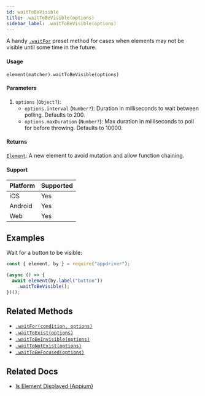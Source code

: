 ```yaml
---
id: waitToBeVisible
title: .waitToBeVisible(options)
sidebar_label: .waitToBeVisible(options)
---
```


A handy [`.waitFor`](./waitFor.md) preset method for cases when elements may not be visible until some time in the future.

#### Usage

```text
element(matcher).waitToBeVisible(options)
```

#### Parameters

1. `options` (`Object?`):
    - `options.interval` (`Number?`): Duration in milliseconds to wait between polling. Defaults to 200.
    - `options.maxDuration` (`Number?`): Max duration in milliseconds to poll for before throwing. Defaults to 10000.

#### Returns

[`Element`](../element.md): A new element to avoid mutation and allow function chaining.

#### Support

| Platform | Supported |
| -------- | --------- |
| iOS      | Yes       |
| Android  | Yes       |
| Web      | Yes       |

## Examples

Wait for a button to be visible:

```javascript
const { element, by } = require("appdriver");

(async () => {
  await element(by.label("button"))
    .waitToBeVisible();
})();
```

## Related Methods

- [`.waitFor(condition, options)`](./waitFor.md)
- [`.waitToExist(options)`](./waitToExist.md)
- [`.waitToBeInvisible(options)`](./waitToBeInvisible.md)
- [`.waitToNotExist(options)`](./waitToNotExist.md)
- [`.waitToBeFocused(options)`](./waitToBeFocused.md)

## Related Docs

- [Is Element Displayed (Appium)](http://appium.io/docs/en/commands/element/attributes/displayed/)
